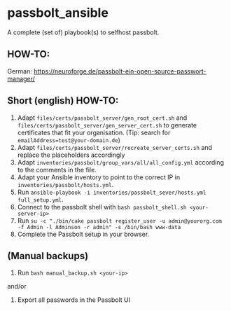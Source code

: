 # passbolt_ansible
A complete (set of) playbook(s) to selfhost passbolt.

## HOW-TO:

German: https://neuroforge.de/passbolt-ein-open-source-passwort-manager/

## Short (english) HOW-TO:

1. Adapt `files/certs/passbolt_server/gen_root_cert.sh` and `files/certs/passbolt_server/gen_server_cert.sh` to generate certificates that fit your organisation. (Tip: search for `emailAddress=test@your-domain.de`)
2. Adapt `files/certs/passbolt_server/recreate_server_certs.sh` and replace the placeholders accordingly
3. Adapt `inventories/passbolt/group_vars/all/all_config.yml` according to the comments in the file.
4. Adapt your Ansible inventory to point to the correct IP in `inventories/passbolt/hosts.yml`.
5. Run `ansible-playbook -i inventories/passbolt_sever/hosts.yml full_setup.yml`.
6. Connect to the passbolt shell with `bash passbolt_shell.sh <your-server-ip>`
7. Run `su -c "./bin/cake passbolt register_user -u admin@yourorg.com -f Admin -l Adminson -r admin" -s /bin/bash www-data`
8. Complete the Passbolt setup in your browser.

## (Manual backups)

1. Run `bash manual_backup.sh <your-ip>`

and/or

1. Export all passwords in the Passbolt UI
